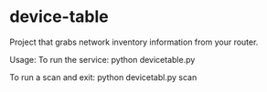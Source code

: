 # device-table
Project that grabs network inventory information from your router.

Usage:
To run the service:
python devicetable.py

To run a scan and exit:
python devicetabl.py scan
